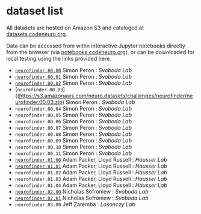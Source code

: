 # dataset list

All datasets are hosted on Amazon S3 and cataloged at [datasets.codeneuro.org](http://datasets.codeneuro.org).

Data can be accessed from withn interactive Jupyter notebooks directly from the browser (via [notebooks.codeneuro.org](http://notebooks.codeneuro.org)), or can be downloaded for local testing using the links provided here.

- [`neurofinder.00.00`](https://s3.amazonaws.com/neuro.datasets/challenges/neurofinder/neurofinder.00.00.zip) Simon Peron : *Svoboda Lab*
- [`neurofinder.00.01`](https://s3.amazonaws.com/neuro.datasets/challenges/neurofinder/neurofinder.00.01.zip) Simon Peron : *Svoboda Lab*
- [`neurofinder.00.02`](https://s3.amazonaws.com/neuro.datasets/challenges/neurofinder/neurofinder.00.02.zip) Simon Peron : *Svoboda Lab*
- [`neurofinder.00.03`]((https://s3.amazonaws.com/neuro.datasets/challenges/neurofinder/neurofinder.00.03.zip) Simon Peron : *Svoboda Lab*
- `neurofinder.00.04` Simon Peron : *Svoboda Lab*
- `neurofinder.00.05` Simon Peron : *Svoboda Lab*
- `neurofinder.00.06` Simon Peron : *Svoboda Lab*
- `neurofinder.00.07` Simon Peron : *Svoboda Lab*
- `neurofinder.00.08` Simon Peron : *Svoboda Lab*
- `neurofinder.00.09` Simon Peron : *Svoboda Lab*
- `neurofinder.00.10` Simon Peron : *Svoboda Lab*
- `neurofinder.00.11` Simon Peron : *Svoboda Lab*
- [`neurofinder.01.00`](https://s3.amazonaws.com/neuro.datasets/challenges/neurofinder/neurofinder.01.00.zip) Adam Packer, Lloyd Russell : *Hausser Lab*
- [`neurofinder.01.01`](https://s3.amazonaws.com/neuro.datasets/challenges/neurofinder/neurofinder.01.01.zip) Adam Packer, Lloyd Russell : *Hausser Lab*
- `neurofinder.01.02` Adam Packer, Lloyd Russell : *Hausser Lab*
- `neurofinder.01.03` Adam Packer, Lloyd Russell : *Hausser Lab*
- `neurofinder.01.04` Adam Packer, Lloyd Russell : *Hausser Lab*
- [`neurofinder.02.00`](https://s3.amazonaws.com/neuro.datasets/challenges/neurofinder/neurofinder.02.00.zip) Nicholas Sofroniew : *Svoboda Lab*
- [`neurofinder.02.01`](https://s3.amazonaws.com/neuro.datasets/challenges/neurofinder/neurofinder.02.01.zip) Nicholas Sofroniew : *Svoboda Lab*
- `neurofinder.03.00` Jeff Zaremba : *Losonczy Lab*
